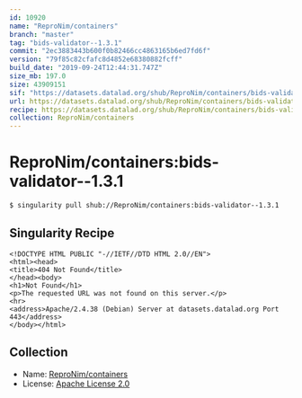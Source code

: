 ```yaml
---
id: 10920
name: "ReproNim/containers"
branch: "master"
tag: "bids-validator--1.3.1"
commit: "2ec3883443b600f0b82466cc4863165b6ed7fd6f"
version: "79f85c82cfafc8d4852e68380882fcff"
build_date: "2019-09-24T12:44:31.747Z"
size_mb: 197.0
size: 43909151
sif: "https://datasets.datalad.org/shub/ReproNim/containers/bids-validator--1.3.1/2019-09-24-2ec38834-79f85c82/79f85c82cfafc8d4852e68380882fcff.sif"
url: https://datasets.datalad.org/shub/ReproNim/containers/bids-validator--1.3.1/2019-09-24-2ec38834-79f85c82/
recipe: https://datasets.datalad.org/shub/ReproNim/containers/bids-validator--1.3.1/2019-09-24-2ec38834-79f85c82/Singularity
collection: ReproNim/containers
---
```


# ReproNim/containers:bids-validator--1.3.1

```bash
$ singularity pull shub://ReproNim/containers:bids-validator--1.3.1
```

## Singularity Recipe

```singularity
<!DOCTYPE HTML PUBLIC "-//IETF//DTD HTML 2.0//EN">
<html><head>
<title>404 Not Found</title>
</head><body>
<h1>Not Found</h1>
<p>The requested URL was not found on this server.</p>
<hr>
<address>Apache/2.4.38 (Debian) Server at datasets.datalad.org Port 443</address>
</body></html>
```

## Collection

 - Name: [ReproNim/containers](https://github.com/ReproNim/containers)
 - License: [Apache License 2.0](https://api.github.com/licenses/apache-2.0)

